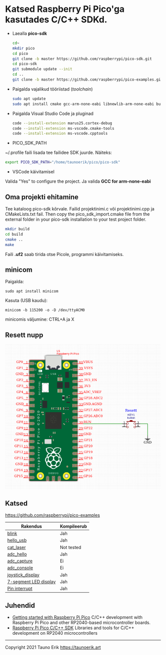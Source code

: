 # Katsed Raspberry Pi Pico'ga kasutades C/C++ SDKd.

- Laealla **pico-sdk**
  
  ```Bash
  cd~
  mkdir pico
  cd pico
  git clone -b master https://github.com/raspberrypi/pico-sdk.git
  cd pico-sdk
  git submodule update --init
  cd ..
  git clone -b master https://github.com/raspberrypi/pico-examples.git
  ```

- Paigalda vajalikud tööriistad (_toolchain_)

  ```Bash
  sudo apt update
  sudo apt install cmake gcc-arm-none-eabi libnewlib-arm-none-eabi build-essential
  ```

- Paigalda Visual Studio Code ja pluginad

  ```Bash
  code --install-extension marus25.cortex-debug
  code --install-extension ms-vscode.cmake-tools
  code --install-extension ms-vscode.cpptools
  ```

- PICO_SDK_PATH

~/.profile faili lisada tee failidee SDK juurde. Näiteks:

```Bash
export PICO_SDK_PATH="/home/taunoerik/pico/pico-sdk"
```

- VSCode käivitamisel

Valida "Yes" to configure the project. Ja valida **GCC for arm-none-eabi**

## Oma projekti ehitamine

Tee kataloog pico-sdk kõrvale.
Failid projektinimi.c või projektinimi.cpp ja CMakeLists.txt fail.
Then copy the pico_sdk_import.cmake file from the external folder in your pico-sdk installation to your test project folder.

  ```Bash
  mkdir build
  cd build
  cmake ..
  make
  ```

Faili **.uf2** saab tirida otse Picole, programmi käivitamiseks.

## minicom

Paigalda:

    sudo apt install minicom

Kasuta (USB kaudu):

    minicom -b 115200 -o -D /dev/ttyACM0

minicomis väljumine: CTRL+A ja X

## Resett nupp

![Pico resett button](./img/pico_resett.png)

## Katsed

https://github.com/raspberrypi/pico-examples

Rakendus|Kompileerub
---|---
[blink](blink/) | Jah
[hello_usb](hello_usb/) | Jah
[cat_laser](cat_laser/) | Not tested
[adc_hello](adc_hello/) | Jah
[adc_capture](adc_capture/) | Ei
[adc_console](adc_console/) | Ei
[joystick_display](joystick_display/) | Jah
[7-segment LED display](7segment/) | Jah
[Pin interrupt](interrupt/) | Jah

## Juhendid

- [Getting started with Raspberry Pi Pico](https://datasheets.raspberrypi.org/pico/getting-started-with-pico.pdf) C/C++ development with Raspberry Pi Pico and other RP2040-based microcontroller boards.
- [Raspberry Pi Pico C/C++ SDK](https://datasheets.raspberrypi.org/pico/raspberry-pi-pico-c-sdk.pdf) Libraries and tools for C/C++ development on RP2040 microcontrollers

 ___

Copyright 2021 Tauno Erik https://taunoerik.art

